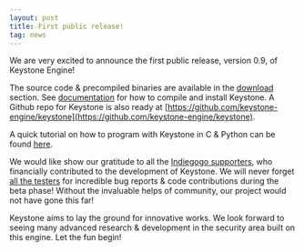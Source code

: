```yaml
---
layout: post
title: First public release!
tag: news
---
```


We are very excited to announce the first public release, version 0.9, of Keystone Engine!

The source code & precompiled binaries are available in the [download](/download/) section. See [documentation](/docs/) for how to compile and install Keystone.
A Github repo for Keystone is also ready at [https://github.com/keystone-engine/keystone](https://github.com/keystone-engine/keystone).

A quick tutorial on how to program with Keystone in C & Python can be found [here](http://www.keystone-engine.org/docs/tutorial.html).

We would like show our gratitude to all the [Indiegogo supporters](/indiegogo4), who financially contributed to the development of Keystone. We will never forget [all the testers](https://github.com/keystone-engine/keystone/blob/master/CREDITS.TXT) for incredible bug reports & code contributions during the beta phase! Without the invaluable helps of community, our project would not have gone this far!

Keystone aims to lay the ground for innovative works. We look forward to seeing many advanced research & development in the security area built on this engine. Let the fun begin!
